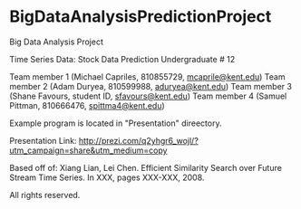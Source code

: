 # BigDataAnalysisPredictionProject
Big Data Analysis Project 

Time Series Data: Stock Data Prediction
Undergraduate # 12

Team member 1 (Michael Capriles, 810855729, mcaprile@kent.edu)
Team member 2 (Adam Duryea, 810599988, aduryea@kent.edu)
Team member 3 (Shane Favours, student ID, sfavours@kent.edu)
Team member 4 (Samuel Pittman, 810666476, spittma4@kent.edu)

Example program is located in "Presentation" direectory.

Presentation Link: http://prezi.com/q2yhgr6_wojl/?utm_campaign=share&utm_medium=copy

Based off of:
Xiang Lian, Lei Chen. Efficient Similarity Search over Future Stream Time Series. In XXX, pages XXX-XXX, 2008.

All rights reserved.
